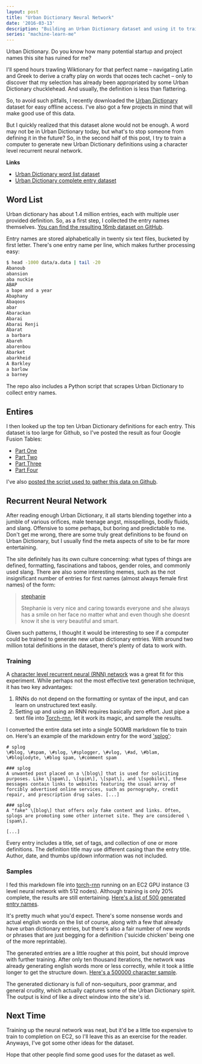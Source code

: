```yaml
---
layout: post
title: "Urban Dictionary Neural Network"
date: '2016-03-13'
description: "Building an Urban Dictionary dataset and using it to train our future AI overlords."
series: "machine-learn-me"
---
```


Urban Dictionary. Do you know how many potential startup and project names this site has ruined for me?

I'll spend hours trawling Wiktionary for that perfect name – navigating Latin and Greek to derive a crafty play on words that oozes tech cachet – only to discover that my selection has already been appropriated by some Urban Dictionary chucklehead. And usually, the definition is less than flattering.

So, to avoid such pitfalls, I recently downloaded the [Urban Dictionary](http://urbandictionary.com/) dataset for easy offline access. I've also got a few projects in mind that will make good use of this data.

But I quickly realized that this dataset alone would not be enough. A word may not be in Urban Dictionary today, but what's to stop someone from defining it in the future? So, in the second half of this post, I try to train a computer to generate new Urban Dictionary definitions using a character level recurrent neural network.

**Links**

* [Urban Dictionary word list dataset][word_list]
* [Urban Dictionary complete entry dataset][entry-collector]

## Word List
Urban dictionary has about 1.4 million entries, each with multiple user provided definition. So, as a first step, I collected the entry names themselves. [You can find the resulting 16mb dataset on GitHub][word_list].

Entry names are stored alphabetically in twenty six text files, bucketed by first letter. There's one entry name per line, which makes further processing easy:

```bash
$ head -1000 data/a.data | tail -20
Abanoub
abansion
aba nuckie
ABAP
a bape and a year
Abaphany
Abaqoos
abar
Abarackan
Abarai
Abarai Renji
Abarat
a barbara
Abareh
abarenbou
Abarket
abarkheid
A Barkley
a barlow
a barney
```

The repo also includes a Python script that scrapes Urban Dictionary to collect entry names.

## Entires
I then looked up the top ten Urban Dictionary definitions for each entry. This dataset is too large for Github, so I've posted the result as four Google Fusion Tables:

* [Part One][part1]
* [Part Two][part2]
* [Part Three][part3]
* [Part Four][part4]

I've also [posted the script used to gather this data on Github][entry-collector].


## Recurrent Neural Network
After reading enough Urban Dictionary, it all starts blending together into a jumble of various orifices, male teenage angst, misspellings, bodily fluids, and slang. Offensive to some perhaps, but boring and predictable to me. Don't get me wrong, there are some truly great definitions to be found on Urban Dictionary, but I usually find the meta aspects of site to be far more entertaining.

The site definitely has its own culture concerning: what types of things are defined, formatting, fascinations and taboos, gender roles, and commonly used slang. There are also some interesting memes, such as the not insignificant number of entries for first names (almost always female first names) of the form:

> [stephanie](http://www.urbandictionary.com/define.php?term=stephanie)
>
> Stephanie is very nice and caring towards everyone and she always has a smile on her face no matter what and even though she doesnt know it she is very beautiful and smart.

Given such patterns, I thought it would be interesting to see if a computer could be trained to generate new urban dictionary entries. With around two million total definitions in the dataset, there's plenty of data to work with.

### Training
A [character level recurrent neural (RNN) network](http://karpathy.github.io/2015/05/21/rnn-effectiveness/) was a great fit for this experiment. While perhaps not the most effective text generation technique, it has two key advantages:

1. RNNs do not depend on the formatting or syntax of the input, and can learn on unstructured text easily.
2. Setting up and using an RNN requires basically zero effort. Just pipe a text file into [Torch-rnn][torch-rnn], let it work its magic, and sample the results.

I converted the entire data set into a single 500MB markdown file to train on. Here's an example of the markdown entry for the word ['splog'](http://www.urbandictionary.com/define.php?term=splog):

```
# splog
\#blog, \#spam, \#slog, \#splogger, \#vlog, \#ad, \#blam, \#bloglodyte, \#blog spam, \#comment spam

### splog
A unwanted post placed on a \[blog\] that is used for soliciting purposes. Like \[spam\], \[spim\], \[spat\], and \[spobile\], these messages contain links to websites featuring the usual array of forcibly advertised online services, such as pornography, credit repair, and prescription drug sales. [...]

### splog
A "fake" \[blog\] that offers only fake content and links. Often, splogs are promoting some other internet site. They are considered \[spam\].

[...]
```

Every entry includes a title, set of tags, and collection of one or more definitions. The definition title may use different casing than the entry title. Author, date, and thumbs up/down information was not included.

### Samples
I fed this markdown file into [torch-rnn][] running on an EC2 GPU instance (3 level neural network with 512 nodes). Although training is only 20% complete, the results are still entertaining. [Here's a list of 500 generated entry names](https://gist.github.com/mattbierner/63f17770e7d8cd56caf5).

It's pretty much what you'd expect. There's some nonsense words and actual english words on the list of course, along with a few that already have urban dictionary entries, but there's also a fair number of new words or phrases that are just begging for a definition ('suicide chicken' being one of the more reprintable).

The generated entries are a little rougher at this point, but should improve with further training. After only ten thousand iterations, the network was already generating english words more or less correctly, while it took a little longer to get the structure down. [Here's a 500000 character sample](https://gist.github.com/mattbierner/67d919db125f69ccdf1f).

The generated dictionary is full of non-sequiturs, poor grammar, and general crudity, which actually captures some of the Urban Dictionary spirit. The output is kind of like a direct window into the site's id.


## Next Time
Training up the neural network was neat, but it'd be a little too expensive to train to completion on EC2, so I'll leave this as an exercise for the reader. Anyways, I've got some other ideas for the dataset.

Hope that other people find some good uses for the dataset as well.


[word_list]: https://github.com/mattbierner/urban-dictionary-word-list
[entry-collector]: https://github.com/mattbierner/urban-dictionary-entry-collector


[part1]: https://www.google.com/fusiontables/DataSource?docid=1icBg7W83c7skjaUnGkQy26nre032_dLlIkekNTsy
[part2]: https://www.google.com/fusiontables/DataSource?docid=1SFfRIi8yWNt0Ah_QtcAa15rJxyoDcKjFKy5u2aBe 
[part3]: https://www.google.com/fusiontables/DataSource?docid=1xrq6sYCbhhEa0xSber_4yo-H8OxWegFXTeGxNvag
[part4]: https://www.google.com/fusiontables/DataSource?docid=1fuGPggoae6_j9wxA7rVJHU30nqtENJyXZLv3XHxp

[torch-rnn]: https://github.com/jcjohnson/torch-rnn

